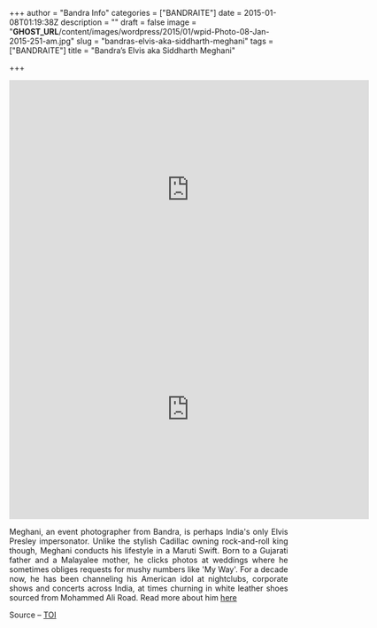 +++
author = "Bandra Info"
categories = ["BANDRAITE"]
date = 2015-01-08T01:19:38Z
description = ""
draft = false
image = "__GHOST_URL__/content/images/wordpress/2015/01/wpid-Photo-08-Jan-2015-251-am.jpg"
slug = "bandras-elvis-aka-siddharth-meghani"
tags = ["BANDRAITE"]
title = "Bandra’s Elvis aka Siddharth Meghani"

+++


<div class="separator" style="text-align: center;"><iframe title="YouTube video player" class="youtube-player" type="text/html" width="650" height="396" src="https://www.youtube.com/embed/j9Og3hIIt1Q" frameborder="0" allowfullscreen=""></iframe></div>
<div class="separator" style="text-align: center;"><iframe title="YouTube video player" class="youtube-player" type="text/html" width="650" height="396" src="https://www.youtube.com/embed/O1zoxrki-rs" frameborder="0" allowfullscreen=""></iframe></div>
<p style="text-align: justify;"> Meghani, an event photographer from Bandra, is perhaps India&#39;s only Elvis Presley impersonator. Unlike the stylish Cadillac owning rock-and-roll king though, Meghani conducts his lifestyle in a Maruti Swift. Born to a Gujarati father and a Malayalee mother, he clicks photos at weddings where he sometimes obliges requests for mushy numbers like &#39;My Way&#39;. For a decade now, he has been channeling his American idol at nightclubs, corporate shows and concerts across India, at times churning in white leather shoes sourced from Mohammed Ali Road. Read more about him <a href="https://timesofindia.indiatimes.com/city/mumbai/Bandras-Elvis-takes-centrestage-on-Kings-birth-anniversary/articleshow/45799735.cms" target="_self" title="">here</a> </p>
<p style="text-align: justify;">Source &#8211; <a href="https://timesofindia.indiatimes.com/city/mumbai/Bandras-Elvis-takes-centrestage-on-Kings-birth-anniversary/articleshow/45799735.cms" target="_self" title="">TOI</a></p>
<p>&nbsp;</p>
<p>&nbsp;</p>



